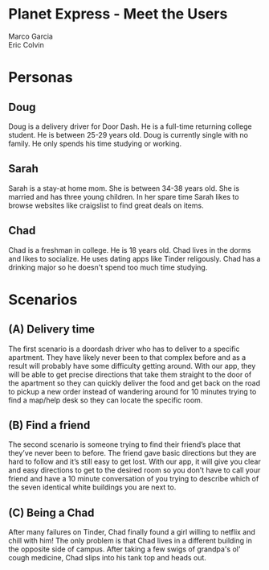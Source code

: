 # Planet Express - Meet the Users
Marco Garcia  
Eric Colvin

# Personas

## Doug

Doug is a delivery driver for Door Dash. He is a full-time returning college student. He is between 25-29 years old. Doug is currently single with no family. He only spends his time studying or working.

## Sarah 

Sarah is a stay-at home mom. She is between 34-38 years old. She is married and has three young children. In her spare time Sarah likes to browse websites like craigslist to find great deals on items.

## Chad

Chad is a freshman in college. He is 18 years old. Chad lives in the dorms and likes to socialize. He uses dating apps like Tinder religously. Chad has a drinking major so he doesn't spend too much time studying.

# Scenarios

## (A) Delivery time

The first scenario is a doordash driver who has to deliver to a specific apartment. They have likely never been to that complex before and as a result will probably have some difficulty getting around. With our app, they will be able to get precise directions that take them straight to the door of the apartment so they can quickly deliver the food and get back on the road to pickup a new order instead of wandering around for 10 minutes trying to find a map/help desk so they can locate the specific room.


## (B) Find a friend

The second scenario is someone trying to find their friend’s place that they’ve never been to before. The friend gave basic directions but they are hard to follow and it’s still easy to get lost. With our app, it will give you clear and easy directions to get to the desired room so you don’t have to call your friend and have a 10 minute conversation of you trying to describe which of the seven identical white buildings you are next to.

## (C) Being a Chad

After many failures on Tinder, Chad finally found a girl willing to netflix and chill with him! The only problem is that Chad lives in a different building in the opposite side of campus. After taking a few swigs of grandpa's ol' cough medicine, Chad slips into his tank top and heads out.
